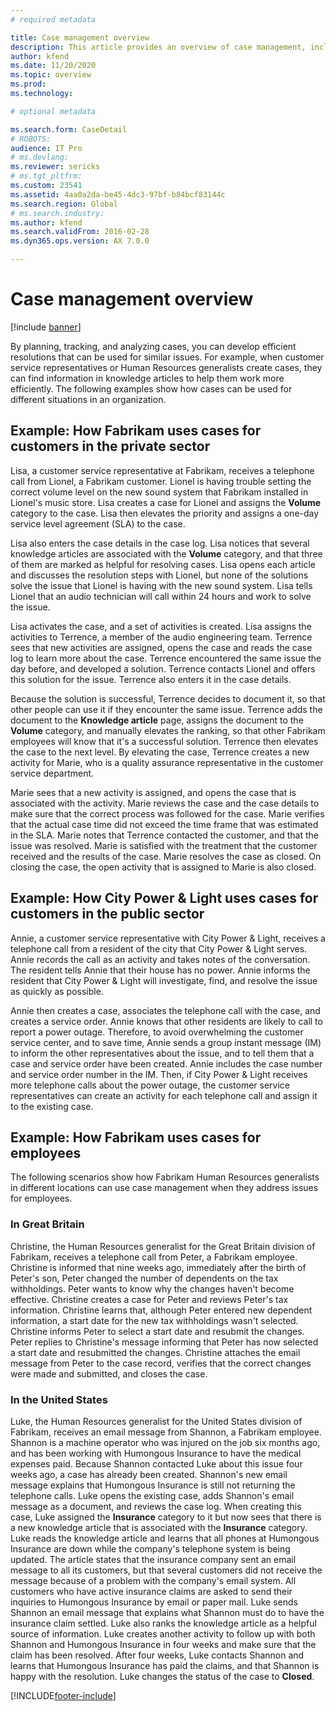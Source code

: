 ```yaml
---
# required metadata

title: Case management overview
description: This article provides an overview of case management, including planning, tracking, and analyzing, in Microsoft Dynamics AX. 
author: kfend
ms.date: 11/20/2020
ms.topic: overview
ms.prod: 
ms.technology: 

# optional metadata

ms.search.form: CaseDetail
# ROBOTS: 
audience: IT Pro
# ms.devlang: 
ms.reviewer: sericks
# ms.tgt_pltfrm: 
ms.custom: 23541
ms.assetid: 4aa0a2da-be45-4dc3-97bf-b84bcf83144c
ms.search.region: Global
# ms.search.industry: 
ms.author: kfend
ms.search.validFrom: 2016-02-28
ms.dyn365.ops.version: AX 7.0.0

---
```


# Case management overview

[!include [banner](../includes/banner.md)]

By planning, tracking, and analyzing cases, you can develop efficient resolutions that can be used for similar issues. For example, when customer service representatives or Human Resources generalists create cases, they can find information in knowledge articles to help them work more efficiently. The following examples show how cases can be used for different situations in an organization.

## Example: How Fabrikam uses cases for customers in the private sector

Lisa, a customer service representative at Fabrikam, receives a telephone call from Lionel, a Fabrikam customer. Lionel is having trouble setting the correct volume level on the new sound system that Fabrikam installed in Lionel's music store. Lisa creates a case for Lionel and assigns the **Volume** category to the case. Lisa then elevates the priority and assigns a one-day service level agreement (SLA) to the case. 

Lisa also enters the case details in the case log. Lisa notices that several knowledge articles are associated with the **Volume** category, and that three of them are marked as helpful for resolving cases. Lisa opens each article and discusses the resolution steps with Lionel, but none of the solutions solve the issue that Lionel is having with the new sound system. Lisa tells Lionel that an audio technician will call within 24 hours and work to solve the issue. 

Lisa activates the case, and a set of activities is created. Lisa assigns the activities to Terrence, a member of the audio engineering team. Terrence sees that new activities are assigned, opens the case and reads the case log to learn more about the case. Terrence encountered the same issue the day before, and developed a solution. Terrence contacts Lionel and offers this solution for the issue. Terrence also enters it in the case details. 

Because the solution is successful, Terrence decides to document it, so that other people can use it if they encounter the same issue. Terrence adds the document to the **Knowledge article** page, assigns the document to the **Volume** category, and manually elevates the ranking, so that other Fabrikam employees will know that it's a successful solution. Terrence then elevates the case to the next level. By elevating the case, Terrence creates a new activity for Marie, who is a quality assurance representative in the customer service department. 

Marie sees that a new activity is assigned, and opens the case that is associated with the activity. Marie reviews the case and the case details to make sure that the correct process was followed for the case. Marie verifies that the actual case time did not exceed the time frame that was estimated in the SLA. Marie notes that Terrence contacted the customer, and that the issue was resolved. Marie is satisfied with the treatment that the customer received and the results of the case. Marie resolves the case as closed. On closing the case, the open activity that is assigned to Marie is also closed.

## Example: How City Power & Light uses cases for customers in the public sector

Annie, a customer service representative with City Power & Light, receives a telephone call from a resident of the city that City Power & Light serves. Annie records the call as an activity and takes notes of the conversation. The resident tells Annie that their house has no power. Annie informs the resident that City Power & Light will investigate, find, and resolve the issue as quickly as possible. 

Annie then creates a case, associates the telephone call with the case, and creates a service order. Annie knows that other residents are likely to call to report a power outage. Therefore, to avoid overwhelming the customer service center, and to save time, Annie sends a group instant message (IM) to inform the other representatives about the issue, and to tell them that a case and service order have been created. Annie includes the case number and service order number in the IM. Then, if City Power & Light receives more telephone calls about the power outage, the customer service representatives can create an activity for each telephone call and assign it to the existing case.

## Example: How Fabrikam uses cases for employees

The following scenarios show how Fabrikam Human Resources generalists in different locations can use case management when they address issues for employees.

### In Great Britain

Christine, the Human Resources generalist for the Great Britain division of Fabrikam, receives a telephone call from Peter, a Fabrikam employee. Christine is informed that nine weeks ago, immediately after the birth of Peter's son, Peter changed the number of dependents on the tax withholdings. Peter wants to know why the changes haven't become effective. Christine creates a case for Peter and reviews Peter's tax information. Christine learns that, although Peter entered new dependent information, a start date for the new tax withholdings wasn't selected. Christine informs Peter to select a start date and resubmit the changes. Peter replies to Christine's message informing that Peter has now selected a start date and resubmitted the changes. Christine attaches the email message from Peter to the case record, verifies that the correct changes were made and submitted, and closes the case.

### In the United States

Luke, the Human Resources generalist for the United States division of Fabrikam, receives an email message from Shannon, a Fabrikam employee. Shannon is a machine operator who was injured on the job six months ago, and has been working with Humongous Insurance to have the medical expenses paid. Because Shannon contacted Luke about this issue four weeks ago, a case has already been created. Shannon's new email message explains that Humongous Insurance is still not returning the telephone calls. Luke opens the existing case, adds Shannon's email message as a document, and reviews the case log. When creating this case, Luke assigned the **Insurance** category to it but now sees that there is a new knowledge article that is associated with the **Insurance** category. Luke reads the knowledge article and learns that all phones at Humongous Insurance are down while the company's telephone system is being updated. The article states that the insurance company sent an email message to all its customers, but that several customers did not receive the message because of a problem with the company's email system. All customers who have active insurance claims are asked to send their inquiries to Humongous Insurance by email or paper mail. Luke sends Shannon an email message that explains what Shannon must do to have the insurance claim settled. Luke also ranks the knowledge article as a helpful source of information. Luke creates another activity to follow up with both Shannon and Humongous Insurance in four weeks and make sure that the claim has been resolved. After four weeks, Luke contacts Shannon and learns that Humongous Insurance has paid the claims, and that Shannon is happy with the resolution. Luke changes the status of the case to **Closed**.


[!INCLUDE[footer-include](../../../includes/footer-banner.md)]
